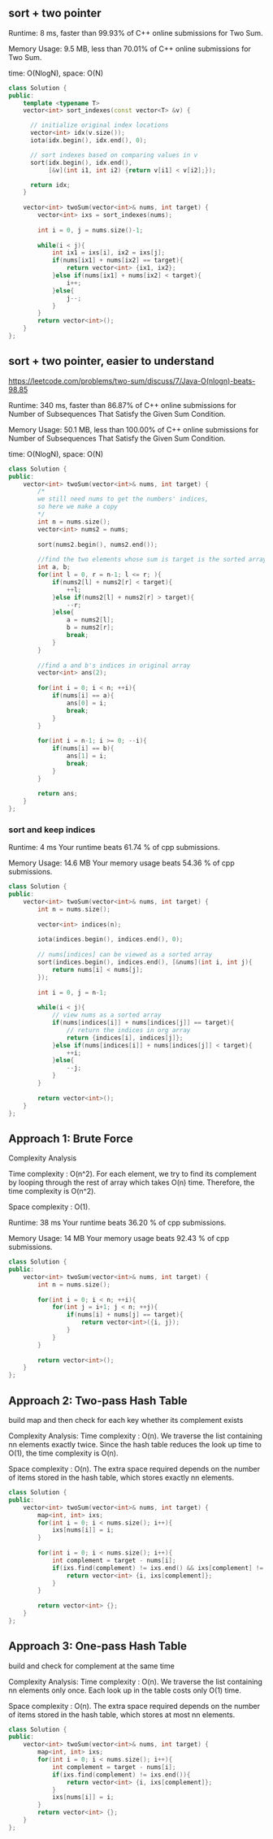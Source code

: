## sort + two pointer
Runtime: 8 ms, faster than 99.93% of C++ online submissions for Two Sum.

Memory Usage: 9.5 MB, less than 70.01% of C++ online submissions for Two Sum.

time: O(NlogN), space: O(N)

```cpp
class Solution {
public:
    template <typename T>
    vector<int> sort_indexes(const vector<T> &v) {

      // initialize original index locations
      vector<int> idx(v.size());
      iota(idx.begin(), idx.end(), 0);

      // sort indexes based on comparing values in v
      sort(idx.begin(), idx.end(),
           [&v](int i1, int i2) {return v[i1] < v[i2];});

      return idx;
    }
    
    vector<int> twoSum(vector<int>& nums, int target) {
        vector<int> ixs = sort_indexes(nums);
        
        int i = 0, j = nums.size()-1;
        
        while(i < j){
            int ix1 = ixs[i], ix2 = ixs[j];
            if(nums[ix1] + nums[ix2] == target){
                return vector<int> {ix1, ix2};
            }else if(nums[ix1] + nums[ix2] < target){
                i++;
            }else{
                j--;
            }
        }
        return vector<int>();
    }
};
```

## sort + two pointer, easier to understand

https://leetcode.com/problems/two-sum/discuss/7/Java-O(nlogn)-beats-98.85

Runtime: 340 ms, faster than 86.87% of C++ online submissions for Number of Subsequences That Satisfy the Given Sum Condition.

Memory Usage: 50.1 MB, less than 100.00% of C++ online submissions for Number of Subsequences That Satisfy the Given Sum Condition.

time: O(NlogN), space: O(N)

```cpp
class Solution {
public:
    vector<int> twoSum(vector<int>& nums, int target) {
        /*
        we still need nums to get the numbers' indices,
        so here we make a copy
        */
        int n = nums.size();
        vector<int> nums2 = nums;
        
        sort(nums2.begin(), nums2.end());
        
        //find the two elements whose sum is target is the sorted array
        int a, b;
        for(int l = 0, r = n-1; l <= r; ){
            if(nums2[l] + nums2[r] < target){
                ++l;
            }else if(nums2[l] + nums2[r] > target){
                --r;
            }else{
                a = nums2[l];
                b = nums2[r];
                break;
            }
        }
        
        //find a and b's indices in original array
        vector<int> ans(2);
        
        for(int i = 0; i < n; ++i){
            if(nums[i] == a){
                ans[0] = i;
                break;
            }
        }
        
        for(int i = n-1; i >= 0; --i){
            if(nums[i] == b){
                ans[1] = i;
                break;
            }
        }
        
        return ans;
    }
};
```

### sort and keep indices

Runtime: 4 ms Your runtime beats 61.74 % of cpp submissions.

Memory Usage: 14.6 MB Your memory usage beats 54.36 % of cpp submissions.

```cpp
class Solution {
public:
    vector<int> twoSum(vector<int>& nums, int target) {
        int n = nums.size();
        
        vector<int> indices(n);
        
        iota(indices.begin(), indices.end(), 0);
        
        // nums[indices] can be viewed as a sorted array
        sort(indices.begin(), indices.end(), [&nums](int i, int j){
            return nums[i] < nums[j];
        });
        
        int i = 0, j = n-1;
        
        while(i < j){
            // view nums as a sorted array
            if(nums[indices[i]] + nums[indices[j]] == target){
                // return the indices in org array
                return {indices[i], indices[j]};
            }else if(nums[indices[i]] + nums[indices[j]] < target){
                ++i;
            }else{
                --j;
            }
        }
        
        return vector<int>();
    }
};
```

## Approach 1: Brute Force

Complexity Analysis

Time complexity : O(n^2). 
For each element, 
we try to find its complement by looping through the rest of array which takes O(n) time. 
Therefore, the time complexity is O(n^2).

Space complexity : O(1). 

Runtime: 38 ms Your runtime beats 36.20 % of cpp submissions.

Memory Usage: 14 MB Your memory usage beats 92.43 % of cpp submissions.

```cpp
class Solution {
public:
    vector<int> twoSum(vector<int>& nums, int target) {
        int n = nums.size();
        
        for(int i = 0; i < n; ++i){
            for(int j = i+1; j < n; ++j){
                if(nums[i] + nums[j] == target){
                    return vector<int>({i, j});
                }
            }
        }
        
        return vector<int>();
    }
};
```

## Approach 2: Two-pass Hash Table
build map and then check for each key whether its complement exists

Complexity Analysis:
Time complexity : O(n). 
We traverse the list containing nn elements exactly twice. 
Since the hash table reduces the look up time to O(1), the time complexity is O(n).

Space complexity : O(n). 
The extra space required depends on the number of items stored in the hash table, which stores exactly nn elements. 

```cpp
class Solution {
public:
    vector<int> twoSum(vector<int>& nums, int target) {
        map<int, int> ixs;
        for(int i = 0; i < nums.size(); i++){
            ixs[nums[i]] = i;
        }
        
        for(int i = 0; i < nums.size(); i++){
            int complement = target - nums[i];
            if(ixs.find(complement) != ixs.end() && ixs[complement] != i){
                return vector<int> {i, ixs[complement]};
            }
        }
        
        return vector<int> {};
    }
};
```

## Approach 3: One-pass Hash Table
build and check for complement at the same time

Complexity Analysis:
Time complexity : O(n).
We traverse the list containing nn elements only once. 
Each look up in the table costs only O(1) time.

Space complexity : O(n). 
The extra space required depends on the number of items stored in the hash table, which stores at most nn elements.

```cpp
class Solution {
public:
    vector<int> twoSum(vector<int>& nums, int target) {
        map<int, int> ixs;
        for(int i = 0; i < nums.size(); i++){
            int complement = target - nums[i];
            if(ixs.find(complement) != ixs.end()){
                return vector<int> {i, ixs[complement]};
            }
            ixs[nums[i]] = i;
        }
        return vector<int> {};
    }
};
```
